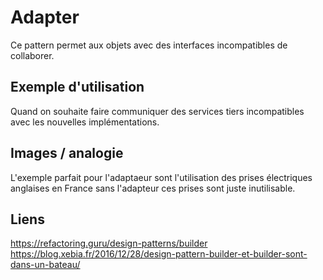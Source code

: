 # Adapter

Ce pattern permet aux objets avec des interfaces incompatibles de collaborer.

## Exemple d'utilisation

Quand on souhaite faire communiquer des services tiers incompatibles avec les nouvelles impl&eacute;mentations.

## Images / analogie

L'exemple parfait pour l'adaptaeur sont l'utilisation des prises &eacute;lectriques anglaises en France sans l'adapteur ces prises sont juste inutilisable.

## Liens

https://refactoring.guru/design-patterns/builder
https://blog.xebia.fr/2016/12/28/design-pattern-builder-et-builder-sont-dans-un-bateau/

